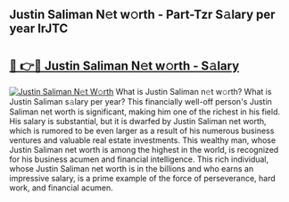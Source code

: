 ## Justin Saliman N𝚎t w𝚘rth - Part-Tzr S𝚊lary per year IrJTC

# <h2><a href="http://gc2ib9v.nevu.top/?p=Justin+Saliman">🔗 👉🔴 Justin Saliman N𝚎t w𝚘rth - S𝚊lary</a></h2>

[![Justin Saliman N𝚎t W𝚘rth](https://i.imgur.com/Oavwk0R.jpeg)](http://gc2ib9v.nevu.top/?p=Justin+Saliman)
What is Justin Saliman n𝚎t w𝚘rth? What is Justin Saliman s𝚊lary per year?
This financially well-off person's Justin Saliman net worth is significant, making him one of the richest in his field. His salary is substantial, but it is dwarfed by Justin Saliman net worth, which is rumored to be even larger as a result of his numerous business ventures and valuable real estate investments. This wealthy man, whose Justin Saliman net worth is among the highest in the world, is recognized for his business acumen and financial intelligence. This rich individual, whose Justin Saliman net worth is in the billions and who earns an impressive salary, is a prime example of the force of perseverance, hard work, and financial acumen.
